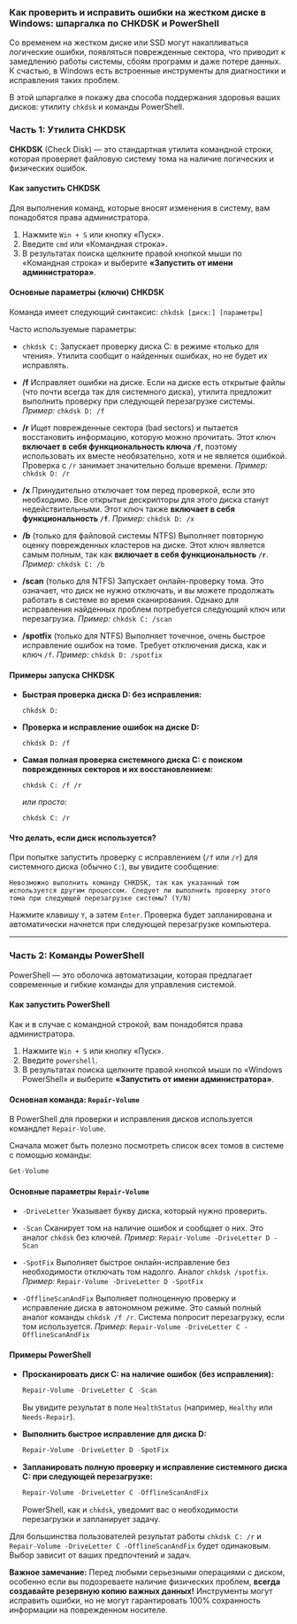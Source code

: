 ### Как проверить и исправить ошибки на жестком диске в Windows: шпаргалка по CHKDSK и PowerShell

Со временем на жестком диске или SSD могут накапливаться логические ошибки, появляться поврежденные сектора, что приводит к замедлению работы системы, сбоям программ и даже потере данных. К счастью, в Windows есть встроенные инструменты для диагностики и исправления таких проблем.

В этой шпаргалке я покажу два способа поддержания здоровья ваших дисков: утилиту `chkdsk` и команды PowerShell.

### Часть 1: Утилита CHKDSK

**CHKDSK** (Check Disk) — это стандартная утилита командной строки, которая проверяет файловую систему тома на наличие логических и физических ошибок.

#### Как запустить CHKDSK

Для выполнения команд, которые вносят изменения в систему, вам понадобятся права администратора.

1.  Нажмите `Win + S` или кнопку «Пуск».
2.  Введите `cmd` или «Командная строка».
3.  В результатах поиска щелкните правой кнопкой мыши по «Командная строка» и выберите **«Запустить от имени администратора»**.

#### Основные параметры (ключи) CHKDSK

Команда имеет следующий синтаксис: `chkdsk [диск:] [параметры]`

Часто используемые параметры:

*   `chkdsk C:`
    Запускает проверку диска C: в режиме «только для чтения». Утилита сообщит о найденных ошибках, но не будет их исправлять.

*   **/f**
    Исправляет ошибки на диске. Если на диске есть открытые файлы (что почти всегда так для системного диска), утилита предложит выполнить проверку при следующей перезагрузке системы.
    *Пример:* `chkdsk D: /f`

*   **/r**
    Ищет поврежденные сектора (bad sectors) и пытается восстановить информацию, которую можно прочитать. Этот ключ **включает в себя функциональность ключа `/f`**, поэтому использовать их вместе необязательно, хотя и не является ошибкой. Проверка с `/r` занимает значительно больше времени.
    *Пример:* `chkdsk D: /r`

*   **/x**
    Принудительно отключает том перед проверкой, если это необходимо. Все открытые дескрипторы для этого диска станут недействительными. Этот ключ также **включает в себя функциональность `/f`**.
    *Пример:* `chkdsk D: /x`

*   **/b** (только для файловой системы NTFS)
    Выполняет повторную оценку поврежденных кластеров на диске. Этот ключ является самым полным, так как **включает в себя функциональность `/r`**.
    *Пример:* `chkdsk C: /b`

*   **/scan** (только для NTFS)
    Запускает онлайн-проверку тома. Это означает, что диск не нужно отключать, и вы можете продолжать работать в системе во время сканирования. Однако для исправления найденных проблем потребуется следующий ключ или перезагрузка.
    *Пример:* `chkdsk C: /scan`

*   **/spotfix** (только для NTFS)
    Выполняет точечное, очень быстрое исправление ошибок на томе. Требует отключения диска, как и ключ `/f`.
    *Пример:* `chkdsk D: /spotfix`

#### Примеры запуска CHKDSK

*   **Быстрая проверка диска D: без исправления:**
    ```
    chkdsk D:
    ```

*   **Проверка и исправление ошибок на диске D:**
    ```
    chkdsk D: /f
    ```

*   **Самая полная проверка системного диска C: с поиском поврежденных секторов и их восстановлением:**
    ```
    chkdsk C: /f /r
    ```
    *или просто:*
    ```
    chkdsk C: /r
    ```

#### Что делать, если диск используется?

При попытке запустить проверку с исправлением (`/f` или `/r`) для системного диска (обычно `C:`), вы увидите сообщение:

`Невозможно выполнить команду CHKDSK, так как указанный том используется другим процессом. Следует ли выполнить проверку этого тома при следующей перезагрузке системы? (Y/N)`

Нажмите клавишу `Y`, а затем `Enter`. Проверка будет запланирована и автоматически начнется при следующей перезагрузке компьютера.

---

### Часть 2: Команды PowerShell

PowerShell — это оболочка автоматизации, которая предлагает современные и гибкие команды для управления системой.

#### Как запустить PowerShell

Как и в случае с командной строкой, вам понадобятся права администратора.

1.  Нажмите `Win + S` или кнопку «Пуск».
2.  Введите `powershell`.
3.  В результатах поиска щелкните правой кнопкой мыши по «Windows PowerShell» и выберите **«Запустить от имени администратора»**.

#### Основная команда: `Repair-Volume`

В PowerShell для проверки и исправления дисков используется командлет `Repair-Volume`.

Сначала может быть полезно посмотреть список всех томов в системе с помощью команды:
```powershell
Get-Volume
```

#### Основные параметры `Repair-Volume`

*   `-DriveLetter`
    Указывает букву диска, который нужно проверить.

*   `-Scan`
    Сканирует том на наличие ошибок и сообщает о них. Это аналог `chkdsk` без ключей.
    *Пример:* `Repair-Volume -DriveLetter D -Scan`

*   `-SpotFix`
    Выполняет быстрое онлайн-исправление без необходимости отключать том надолго. Аналог `chkdsk /spotfix`.
    *Пример:* `Repair-Volume -DriveLetter D -SpotFix`

*   `-OfflineScanAndFix`
    Выполняет полноценную проверку и исправление диска в автономном режиме. Это самый полный аналог команды `chkdsk /f /r`. Система попросит перезагрузку, если том используется.
    *Пример:* `Repair-Volume -DriveLetter C -OfflineScanAndFix`

#### Примеры PowerShell

*   **Просканировать диск C: на наличие ошибок (без исправления):**
    ```powershell
    Repair-Volume -DriveLetter C -Scan
    ```
    Вы увидите результат в поле `HealthStatus` (например, `Healthy` или `Needs-Repair`).

*   **Выполнить быстрое исправление для диска D:**
    ```powershell
    Repair-Volume -DriveLetter D -SpotFix
    ```

*   **Запланировать полную проверку и исправление системного диска C: при следующей перезагрузке:**
    ```powershell
    Repair-Volume -DriveLetter C -OfflineScanAndFix
    ```
    PowerShell, как и `chkdsk`, уведомит вас о необходимости перезагрузки и запланирует задачу.


Для большинства пользователей результат работы `chkdsk C: /r` и `Repair-Volume -DriveLetter C -OfflineScanAndFix` будет одинаковым. Выбор зависит от ваших предпочтений и задач.

**Важное замечание:** Перед любыми серьезными операциями с диском, особенно если вы подозреваете наличие физических проблем, **всегда создавайте резервную копию важных данных!** Инструменты могут исправить ошибки, но не могут гарантировать 100% сохранность информации на поврежденном носителе.